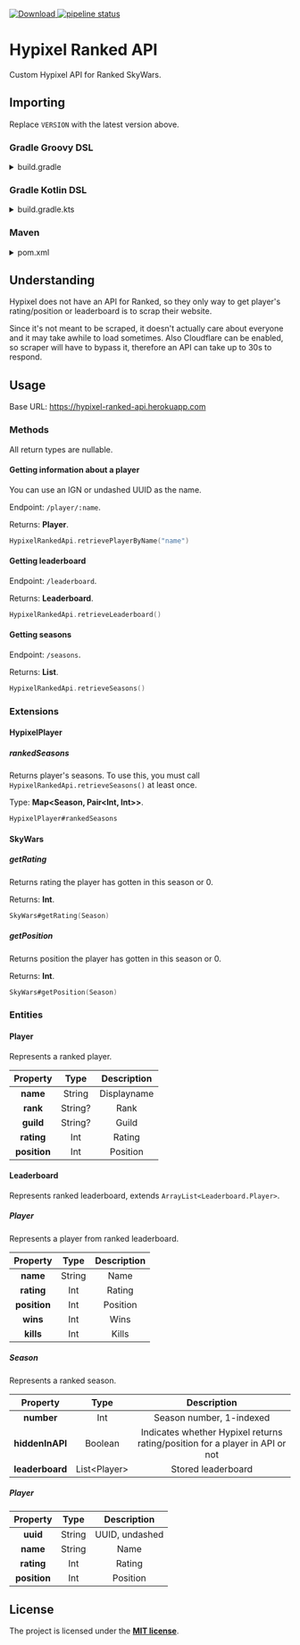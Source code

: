 [ ![Download](https://api.bintray.com/packages/mdashlw/maven/hypixel-ranked-api/images/download.svg) ](https://bintray.com/mdashlw/maven/hypixel-ranked-api/_latestVersion)
[![pipeline status](https://gitlab.com/mdashlw/hypixel-ranked-api/badges/master/pipeline.svg)](https://gitlab.com/mdashlw/hypixel-ranked-api/commits/master)

# Hypixel Ranked API

Custom Hypixel API for Ranked SkyWars.

## Importing

Replace `VERSION` with the latest version above.

### Gradle Groovy DSL

<details><summary>build.gradle</summary>
<p>

```gradle
repositories {
    jcenter()
}

dependencies {
    implementation 'ru.mdashlw.hypixel:hypixel-ranked-api:VERSION'
}
```

</p>
</details>

### Gradle Kotlin DSL

<details><summary>build.gradle.kts</summary>
<p>

```kotlin
repositories {
    jcenter()
}

dependencies {
    implementation("ru.mdashlw.hypixel:hypixel-ranked-api:VERSION")
}
```

</p>
</details>

### Maven

<details><summary>pom.xml</summary>
<p>

```xml
<depedencies>
    <dependency>
        <groupId>ru.mdashlw.hypixel</groupId>
        <artifactId>hypixel-ranked-api</artifactId>
        <version>VERSION</version>
  </dependency>
</depedencies>

<repositories>
    <repository>
      <id>jcenter</id>
      <name>JCenter</name>
      <url>https://jcenter.bintray.com/</url>
    </repository>
</repositories>
```

</p>
</details>

## Understanding

Hypixel does not have an API for Ranked, so they only way to get player's rating/position or leaderboard is to scrap their website.

Since it's not meant to be scraped, it doesn't actually care about everyone and it may take awhile to load sometimes.
Also Cloudflare can be enabled, so scraper will have to bypass it, therefore an API can take up to 30s to respond.

## Usage

Base URL:
https://hypixel-ranked-api.herokuapp.com

### Methods

All return types are nullable.

#### Getting information about a player

You can use an IGN or undashed UUID as the name.

Endpoint: `/player/:name`.

Returns: **Player**.

```kotlin
HypixelRankedApi.retrievePlayerByName("name")
```

#### Getting leaderboard

Endpoint: `/leaderboard`.

Returns: **Leaderboard**.

```kotlin
HypixelRankedApi.retrieveLeaderboard()
```

#### Getting seasons

Endpoint: `/seasons`.

Returns: **List<Season>**.

```kotlin
HypixelRankedApi.retrieveSeasons()
```

### Extensions

#### HypixelPlayer

##### rankedSeasons

Returns player's seasons. To use this, you must call `HypixelRankedApi.retrieveSeasons()` at least once.

Type: **Map<Season, Pair<Int, Int>>**.

```kotlin
HypixelPlayer#rankedSeasons
```

#### SkyWars

##### getRating

Returns rating the player has gotten in this season or 0.

Returns: **Int**.

```kotlin
SkyWars#getRating(Season)
```

##### getPosition

Returns position the player has gotten in this season or 0.

Returns: **Int**.

```kotlin
SkyWars#getPosition(Season)
```

### Entities

#### Player

Represents a ranked player.

|   Property   |   Type  | Description |
|:------------:|:-------:|:-----------:|
|   **name**   |  String | Displayname |
|   **rank**   | String? |     Rank    |
|   **guild**  | String? |    Guild    |
|  **rating**  |   Int   |    Rating   |
| **position** |   Int   |   Position  |

#### Leaderboard

Represents ranked leaderboard, extends `ArrayList<Leaderboard.Player>`.

##### Player

Represents a player from ranked leaderboard.

|   Property   |  Type  | Description |
|:------------:|:------:|:-----------:|
|   **name**   | String |     Name    |
|  **rating**  |   Int  |    Rating   |
| **position** |   Int  |   Position  |
|   **wins**   |   Int  |     Wins    |
|   **kills**  |   Int  |    Kills    |

##### Season

Represents a ranked season.

|     Property    |      Type     |                                  Description                                 |
|:---------------:|:-------------:|:----------------------------------------------------------------------------:|
|    **number**   |      Int      |                           Season number, 1-indexed                           |
| **hiddenInAPI** |    Boolean    | Indicates whether Hypixel returns rating/position for a player in API or not |
| **leaderboard** | List\<Player> |                              Stored leaderboard                              |

##### Player

|   Property   |  Type  |   Description  |
|:------------:|:------:|:--------------:|
|   **uuid**   | String | UUID, undashed |
|   **name**   | String |      Name      |
|  **rating**  |   Int  |     Rating     |
| **position** |   Int  |    Position    |

## License

The project is licensed under the **[MIT license](https://choosealicense.com/licenses/mit/)**.
